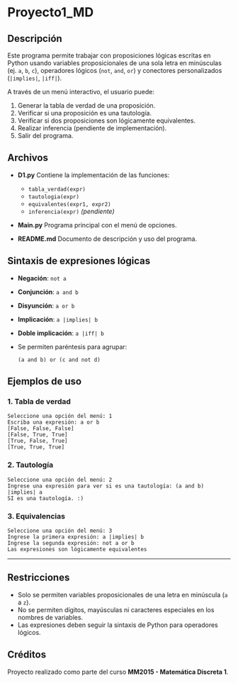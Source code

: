 # Proyecto1_MD

## Descripción

Este programa permite trabajar con proposiciones lógicas escritas en Python usando variables proposicionales de una sola letra en minúsculas (ej. `a`, `b`, `c`), operadores lógicos (`not`, `and`, `or`) y conectores personalizados (`|implies|`, `|iff|`).

A través de un menú interactivo, el usuario puede:

1. Generar la tabla de verdad de una proposición.
2. Verificar si una proposición es una tautología.
3. Verificar si dos proposiciones son lógicamente equivalentes.
4. Realizar inferencia (pendiente de implementación).
5. Salir del programa.

## Archivos

* **D1.py** Contiene la implementación de las funciones:

  * `tabla_verdad(expr)`
  * `tautologia(expr)`
  * `equivalentes(expr1, expr2)`
  * `inferencia(expr)` *(pendiente)*
* **Main.py** Programa principal con el menú de opciones.
* **README.md** Documento de descripción y uso del programa.

## Sintaxis de expresiones lógicas

* **Negación**: `not a`
* **Conjunción**: `a and b`
* **Disyunción**: `a or b`
* **Implicación**: `a |implies| b`
* **Doble implicación**: `a |iff| b`
* Se permiten paréntesis para agrupar:

  ```
  (a and b) or (c and not d)
  ```


## Ejemplos de uso

### **1. Tabla de verdad**

```
Seleccione una opción del menú: 1
Escriba una expresión: a or b
[False, False, False]
[False, True, True]
[True, False, True]
[True, True, True]
```

### **2. Tautología**

```
Seleccione una opción del menú: 2
Ingrese una expresión para ver si es una tautología: (a and b) |implies| a
SI es una tautología. :)
```

### **3. Equivalencias**

```
Seleccione una opción del menú: 3
Ingrese la primera expresión: a |implies| b
Ingrese la segunda expresión: not a or b
Las expresiones son lógicamente equivalentes
```

---

## Restricciones

* Solo se permiten variables proposicionales de una letra en minúscula (`a` a `z`).
* No se permiten dígitos, mayúsculas ni caracteres especiales en los nombres de variables.
* Las expresiones deben seguir la sintaxis de Python para operadores lógicos.


## Créditos

Proyecto realizado como parte del curso **MM2015 - Matemática Discreta 1**.


